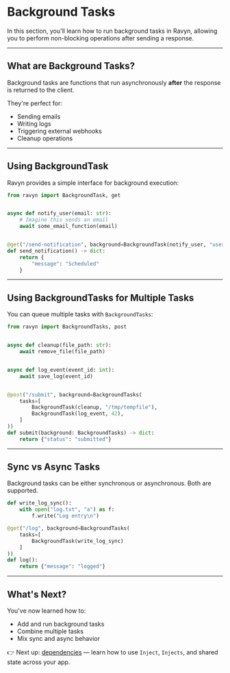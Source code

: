 # Background Tasks

In this section, you'll learn how to run background tasks in Ravyn, allowing you to perform non-blocking operations
after sending a response.

---

## What are Background Tasks?

Background tasks are functions that run asynchronously **after** the response is returned to the client.

They're perfect for:
- Sending emails
- Writing logs
- Triggering external webhooks
- Cleanup operations

---

## Using BackgroundTask

Ravyn provides a simple interface for background execution:

```python
from ravyn import BackgroundTask, get


async def notify_user(email: str):
    # Imagine this sends an email
    await some_email_function(email)


@get("/send-notification", background=BackgroundTask(notify_user, "user@example.com"))
def send_notification() -> dict:
    return {
        "message": "Scheduled"
    }
```

---

## Using BackgroundTasks for Multiple Tasks

You can queue multiple tasks with `BackgroundTasks`:

```python
from ravyn import BackgroundTasks, post


async def cleanup(file_path: str):
    await remove_file(file_path)


async def log_event(event_id: int):
    await save_log(event_id)


@post("/submit", background=BackgroundTasks(
    tasks=[
        BackgroundTask(cleanup, "/tmp/tempfile"),
        BackgroundTask(log_event, 42),
    ]
))
def submit(background: BackgroundTasks) -> dict:
    return {"status": "submitted"}
```

---

## Sync vs Async Tasks

Background tasks can be either synchronous or asynchronous. Both are supported.

```python
def write_log_sync():
    with open("log.txt", "a") as f:
        f.write("Log entry\n")

@get("/log", background=BackgroundTasks(
    tasks=[
        BackgroundTask(write_log_sync)
    ]
))
def log():
    return {"message": "logged"}
```

---

## What's Next?

You've now learned how to:
- Add and run background tasks
- Combine multiple tasks
- Mix sync and async behavior

👉 Next up: [dependencies](08-dependencies.md) — learn how to use `Inject`, `Injects`, and shared state across your app.
